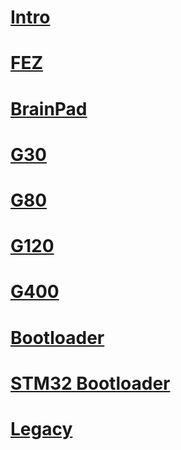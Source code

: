 # [Intro](intro.md)
# [FEZ](fez.md)
# [BrainPad](brainpad.md)
# [G30](g30.md)
# [G80](g80.md)
# [G120](g120.md)
# [G400](g400.md)
# [Bootloader](bootloader.md)
# [STM32 Bootloader](stm32_bootloader.md)
# [Legacy](legacy/toc.md)